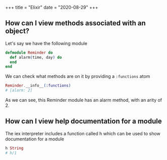 +++
title = "Elixir"
date = "2020-08-29"
+++

## How can I view methods associated with an object?

Let's say we have the following module

```elixir
defmodule Reminder do
  def alarm(time, day) do
  end
end
```

We can check what methods are on it by providing a `:functions` atom

```elixir
Reminder.__info__(:functions)
# [alarm: 2]
```

As we can see, this Reminder module has an alarm method, with an arity of 2.

## How can I view help documentation for a module

The iex interpreter includes a function called h which can be used to show documentation for a module

```elixir
h String
# h/1
```